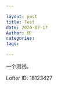 ```yaml
---

layout: post
title: Test
date: 2020-07-17
Author: 怀
categories: 
tags: 

---
```


一个测试。

Lofter ID: 18123427
